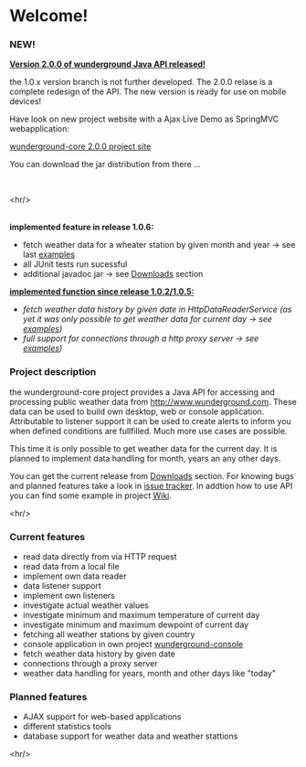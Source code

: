 # Welcome! #

<h3>NEW!</h3>
<b><u>Version 2.0.0 of wunderground Java API released!</u></b>
<p>the 1.0.x version branch is not further developed. The 2.0.0 relase is a complete redesign of the API. The new version is ready for use on mobile devices!</p>
<p>Have look on new project website with a Ajax Live Demo as SpringMVC webapplication:</p>
<a href='http://www.jartist.de/wunderground-java-api-live-demo-ajax/'>wunderground-core 2.0.0 project site</a>
<p>You can download the jar distribution from there ...</p>
<br />


&lt;hr/&gt;


<br />
<b>implemented feature in release 1.0.6:</b>
<br />
<ul>
<li>
fetch weather data for a wheater station by given month and year  -> see last <a href='https://code.google.com/p/wunderground-core/wiki/Examples'>examples</a>
</li>
<li>
all JUnit tests run sucessful<br>
</li>
<li>
additional javadoc jar -> see <a href='https://code.google.com/p/wunderground-core/downloads/list'>Downloads</a> section<br>
</li>
</ul>
<b><u>implemented function since release 1.0.2/1.0.5:</u></b>
<br />
<ul>
<li>
<i>fetch weather data history by given date in HttpDataReaderService (as yet it was only possible to get weather data for current day -> see <a href='https://code.google.com/p/wunderground-core/wiki/Examples'>examples</a>)</i>
</li>
<li>
<i>full support for connections through a http proxy server -> see <a href='https://code.google.com/p/wunderground-core/wiki/Examples'>examples</a>)</i>
</li>
</ul>

### Project description ###

the wunderground-core project provides a Java API for accessing and processing public weather data from http://www.wunderground.com.
These data can be used to build own desktop, web or console application. Attributable to listener support it can be used to create alerts to inform you when defined conditions are fullfilled. Much more use cases are possible.

This time it is only possible to get weather data for the current day. It is planned to
implement data handling for month, years an any other days.

You can get the current release from <a href='https://code.google.com/p/wunderground-core/downloads/list'>Downloads</a> section.
For knowing bugs and planned features take a look in <a href='https://code.google.com/p/wunderground-core/issues/list'>issue tracker</a>.
In addtion how to use API you can find some example in project <a href='https://code.google.com/p/wunderground-core/wiki/Examples'>Wiki</a>.


&lt;hr/&gt;


### Current features ###

  * read data directly from via HTTP request
  * read data from a local file
  * implement own data reader
  * data listener support
  * implement own listeners
  * investigate actual weather values
  * investigate minimum and maximum temperature of current day
  * investigate minimum and maximum dewpoint of current day
  * fetching all weather stations by given country
  * console application in own project <a href='https://code.google.com/p/wunderground-console/'>wunderground-console</a>
  * fetch weather data history by given date
  * connections through a proxy server
  * weather data handling for years, month and other days like "today"

### Planned features ###
  * AJAX support for web-based applications
  * different statistics tools
  * database support for weather data and weather stattions


&lt;hr/&gt;






